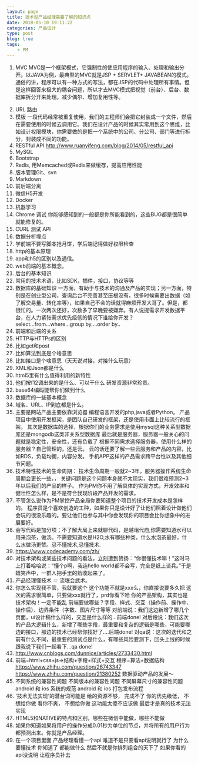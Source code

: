 ```yaml
---
layout: page
title: 技术型产品经理需要了解的知识点
date: 2018-05-10 19:11:22
categories: 产品设计
type: post
blog: true
tags: 
	- PM
---
```

1.  MVC
    MVC是一个框架模式，它强制性的使应用程序的输入、处理和输出分开。以JAVA为例，最典型的MVC就是JSP + SERVLET+ JAVABEAN的模式。通俗的讲，程序可以有一种方式的写法，都在JSP的代码中处理所有事情。但是这样回答来极大的耦合问题，所以才去MVC模式把视觉（前台）、后台、数据库拆分开来处理。减少偶尔、增加复用性等。
<!-- more -->
2. URL 路由
3. 模板
    一段代码经常被重复使用，我们的工程师们会把它封装成一个文件，然后在需要使用的时候去调用它。我们在设计产品的时候其实常用到这个思维，比如设计权限模块，你需要做的是把一个系统中的公司、分公司、部门等进行拆分，封装成不同的功能。
4. RESTful API http://www.ruanyifeng.com/blog/2014/05/restful_api
5. MySQL
6. Bootstrap
7. Redis, 用Memcached或Redis来做缓存，提高应用性能
8. 版本管理Git、svn
9.  Markdown
10. 前后端分离
11. 微信H5开发
12. Docker
13. 机器学习
14. Chrome 调试
	你能够感知到的一般都是你所能看到的，这些BUG都是很简单就能修复的。
15. CURL 测试 API
16. 数据分析埋点
17. 学前端不要写脚本抢月饼，学后端记得做好权限检查
18. http的基本原理
19. app和h5的区别以及通信。
20. web前端的基本概念。
21. 后台的基本知识
22. 常用的技术术语，比如SDK，插件，接口，协议等等
23. 数据库的基础知识
	一方面，有助于与技术的沟通及产品的实现；另一方面，特别是在创业型公司，查询后台不完善甚至压根没有，很多时候需要出数据（如了解交易量、转化率等），如果自己不会的话就得麻烦开发大哥了。但是，都很忙的。一次两次还好，次数多了早晚要被嫌弃。有人说提需求开发数据平台，在人力紧张需求优先级低的情况下谁给你开发？
	select...from...where...group by....order by..
24. 前端和后端的关系
25. HTTP与HTTPs的区别
26. 比如get和post
27. 比如算法到底是个啥意思
28. 比如接口是个啥意思（天天说对接，对接什么玩意）
29. XML和Json都是什么
30. html5里有什么值得利用的新特性
31. 他们按f12调出来的是什么、可以干什么
	研发资源非常珍贵。
32. base64编码能帮你们做到什么
33. 数据库的一些基本概念
34. 域名、URL、IP到底都是什么。
35. 主要是网站产品主要依靠浏览器
	编程语言开发的php,java或者Python。
    产品项目中使用开发框架，是团队自己研发的框架，还是使用市面上比较流行的框架。
	其次是数据库的选择，根据你们的业务需求是使用mysql这种关系型数据库还是mongodb这类非关系型数据库
	最后就是服务器，服务器一般关心的问题就是稳定性，安全性，还有负载了
	根据不同需求选择服务器，使用什么样的服务器？自己管理的，还是云。
	云的话还要了解一些云服务和产品的内容，比如RDS，负载均衡，内容分发。
	手机APP这样的产品需求跨平台性以及其他细节问题。
36. 技术特性技术的生命周期：
	技术生命周期一般就2~3年，服务器操作系统生命周期会更长一些，，
	关键问题是这个问题本身就不太现实，我们很难预测2~3年以后我们的产品的样子。
	作为PM你不用了解具体的实现方式，开发效率和健壮性怎么样，是不是符合我现阶段产品开发的需求。
37. 不管怎么说作为PM掌控产品全局你要知道整个项目的技术开发成本是怎样的。
	程序员是个喜欢创造的工种，如果你只是设计好了让他们照着设计做他们会玩的很没乐趣的。要让他们也参与其中你会发现你的项目会比你想象中的进展要好。
38. 会写代码是加分项；不了解大局上来就聊代码，是越俎代庖,你需要知道水可以用来泡茶，做汤。不需要知道水是H2O,水有哪些种类，什么水泡茶最好，什么水做汤更赞。忌不懂技术,忌懂技术.
39. https://www.codecademy.com/zh/
40. 对技术架构或某些技术问题的看法，立刻遭到赞扬：“你很懂技术嘛！”这时马上打着哈哈说：“懂个p啊，我连hello world都不会写，完全是纸上谈兵。”于是嬉笑声中，一群人把手里的箭收起来了。
41. 产品经理懂技术 ＝ 流氓会武术。
42. 你怎么实现我不管，我就要这个
	这个功能不就是xxx么，你直接说要多久把
	这次的需求很简单，只要做xxx就行了，prd你看下哈
	你的产品架构，其实也是技术架构！一定不能乱
	前端要做哪些？字段、样式、交互（操作前、操作中、操作后）、边界条件（字数、图片尺寸等等
	对前端说：我们这边新增了哪几个页面，ui设计稿什么样的，交互是什么样的...前端done!
	对后段说：我们这次的产品大逻辑什么，新增了哪些字段，最重要和复杂的逻辑是哪些，可能要哪边的接口，那边的技术已经帮你找好了....后端done!
	对qa说：这次的迭代和之前有什么不同，最重要的测试点是什么，有哪些风险要测下，回头上线的时候跟我说下我们一起看下...qa done!
43. http://www.cnblogs.com/dunnice/articles/2733430.html
44. 前端=html+css+js=>结构+字段+样式+交互
	程序=算法+数据结构
	https://www.zhihu.com/question/26743347
	https://www.zhihu.com/question/21380252
	数据驱动产品的发展～
45. 不同系统的兼容性问题
			不同版本的兼容性问题
			不同屏幕尺寸的兼容性问题
			android 和 ios 系统的规范
			android 和 ios 打包发布流程
46. '技术无法实现'的潜台词可能是
	给的资源不够， 完成不了
	你的优先级低， 不想给你做
	看你不爽， 不想给你做
	这功能太傻不应该做
	最后才是真的技术无法实现
47. HTML5和NATIVE的特点和区别，哪些在微信中能做，哪些不能做
48. 如果你知道如果将用户的操作分成0.01秒为单位的节点，并将所有的用户行为都预测出来。你就是产品经理。
49. 在一个项目里面 产品经理看懂一个api 难道不是只要看api说明就行了 为什么要懂技术
	你知道了 都能做什么 然后不就是你排列组合的天下了
	如果你看的api没说明 让程序员补去
